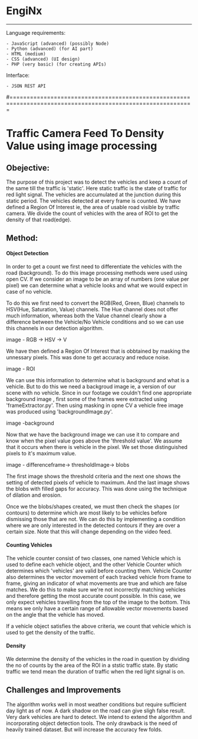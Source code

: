 # EngiNx

---------------------------

Language requirements:

    - JavaScript (advanced) (possibly Node)
    - Python (advanced) (for AI part)
    - HTML (medium)
    - CSS (advanced) (UI design)
    - PHP (very basic) (for creating APIs)
    
Interface:
    
    - JSON REST API


#============================================================================================================

# Traffic Camera Feed To Density Value using image processing

## Obejective: 

The purpose of this project was to detect the vehicles and keep a count of the same till the traffic is 'static'. Here static traffic is the state of traffic for red light signal. The vehicles are accumulated at the junction during this static period. The vehicles detected at every frame is counted. We have defined a Region Of Interest ie, the area of usable road visible by traffic camera. We divide the count of vehicles with the area of ROI to get the density of that road(edge).

## Method:

#### Object Detection

In order to get a count we first need to differentiate the vehicles with the road (background). To do this image processing methods were used using open CV. If we consider an image to be an array of numbers (one value per pixel) we can determine what a vehicle looks and what we would expect in case of no vehicle.

To do this we first need to convert the RGB(Red, Green, Blue) channels to HSV(Hue, Saturation, Value) channels. The Hue channel does not offer much information, whereas both the Value channel clearly show a difference between the Vehicle/No Vehicle conditions and so we can use this channels in our detection algorithm.

image - RGB -> HSV -> V

We have then defined a Region Of Interest that is obbtained by masking the unnessary pixels. This was done to get accuracy and reduce noise.

image - ROI

We can use this information to determine what is background and what is a vehicle. But to do this we need a backgroud image ie, a version of our scene with no vehicle. Since in our footage we couldn't find one appropriate background  image , first some of the frames were extracted using 'frameExtractor.py'. Then using masking in opne CV a vehicle free image was produced using 'backgroundImage.py'.

image -background

Now that we have the background image we can use it to compare and know when the pixel value goes above the 'threshold value'. We assume that it occurs when there is vehicle in the pixel. We set those distinguished pixels to it's maximum value.

image - differenceframe-> thresholdImage-> blobs

The first image shows the threshold criteria and the next one shows the setting of detected pixels of vehicle to maximum. And the last image shows the blobs with filled gaps for accuracy. This was done using the technique of dilation and erosion.

Once we the blobs/shapes created, we must then check the shapes (or contours) to determine which are most likely to be vehicles before dismissing those that are not. We can do this by implementing a condition where we are only interested in the detected contours if they are over a certain size. Note that this will change depending on the video feed.

#### Counting Vehicles 

The vehicle counter consist of two classes, one named Vehicle which is used to define each vehicle object, and the other Vehicle Counter which determines which 'vehicles' are valid before counting them. Vehicle Counter also determines the vector movement of each tracked vehicle from frame to frame, giving an indicator of what movements are true and which are false matches. We do this to make sure we're not incorrectly matching vehicles and therefore getting the most accurate count possible. In this case, we only expect vehicles travelling from the top of the image to the bottom. This means we only have a certain range of allowable vector movements based on the angle that the vehicle has moved.

If a vehicle object satisfies the above criteria, we count that vehicle which is used to get the density of the traffic. 

#### Density

We determine the density of the vehicles in the road in question by dividing the no of counts by the area of the ROI in a ststic traffic state. By static traffic we tend mean the duration of traffic when the red light signal is on. 

## Challenges and Improvements

The algorithm works well in most weather conditions but require sufficient day light as of now. A dark shadow on the road can give sligh false result. Very dark vehicles are hard to detect. We intend to extend the algorithm and incorporating object detection tools. The only drawback is the need of heavily trained dataset. But will increase the accuracy few folds.